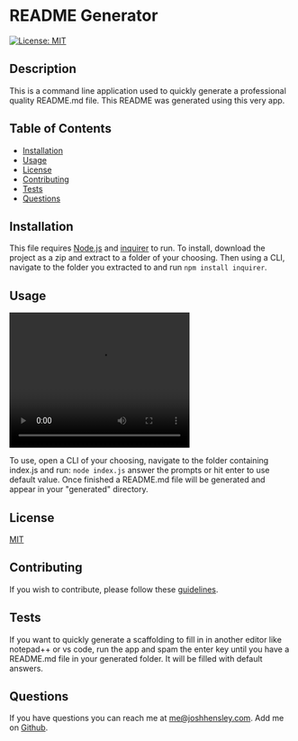 # README Generator

[![License: MIT](https://img.shields.io/badge/License-MIT-yellow.svg)](https://opensource.org/licenses/MIT)

## Description

This is a command line application used to quickly generate a professional quality README.md file.  This README was generated using this very app.

## Table of Contents


* [Installation](#Installation)
* [Usage](#Usage)
* [License](#License)
* [Contributing](#Contributing)
* [Tests](#Tests)
* [Questions](#Questions)
 

## <a name="Installation"></a>Installation

This file requires [Node.js](https://nodejs.org/en/download/prebuilt-installer) and [inquirer](https://www.npmjs.com/package/inquirer) to run.  To install, download the project as a zip and extract to a folder of your choosing. Then using a CLI, navigate to the folder you extracted to and run ```npm install inquirer```.

## <a name="Usage"></a>Usage

<video src="assets\video\README_Generator_demo.mp4" width="320" height="240" controls></video>

To use, open a CLI of your choosing, navigate to the folder containing index.js and run:
```node index.js```
answer the prompts or hit enter to use default value. Once finished a README.md file will be generated and appear in your "generated" directory.

## <a name="license"></a>License

  [MIT](https://opensource.org/licenses/MIT)

## <a name="contributing"></a>Contributing

If you wish to contribute, please follow these [guidelines](https://www.contributor-covenant.org/version/2/1/code_of_conduct/).

## <a name="tests"></a>Tests

If you want to quickly generate a scaffolding to fill in in another editor like notepad++ or vs code, run the app and spam the enter key until you have a README.md file in your generated folder.  It will be filled with default answers.

## <a name="questions"></a>Questions

If you have questions you can reach me at me@joshhensley.com. Add me on [Github](github.com/josh-hensley).

